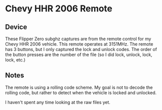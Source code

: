 # Chevy HHR 2006 Remote

## Device
These Flipper Zero subghz captures are from the remote control for my Chevy HHR 2006 vehicle.  This remote operates at 3151MHz.  The remote has 3 buttons, but I only captured the lock and unlock codes.  The order of the button presses are the number of the file (so I did lock, unlock, lock, lock, etc.)


## Notes
The remote is using a rolling code scheme.  My goal is not to decode the rolling code, but rather to detect when the vehicle is locked and unlocked.

I haven't spent any time looking at the raw files yet.